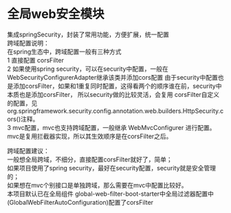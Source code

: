 # 全局web安全模块
集成springSecurity，封装了常用功能，方便扩展，统一配置  
跨域配置说明：  
在spring生态中，跨域配置一般有三种方式  
1 直接配置 corsFilter  
2 如果使用spring security，可以在security中配置，一般在 WebSecurityConfigurerAdapter继承该类并添加cors配置
由于security中配置也是添加corsFilter，如果和1重复同时配置，这得看两个的顺序谁在前，security中本质也是添加corsFilter，
所以security做的比较灵活，会复用 corsFilter自定义的配置，见org.springframework.security.config.annotation.web.builders.HttpSecurity.cors()注释。  
3 mvc配置，mvc也支持跨域配置，一般继承 WebMvcConfigurer 进行配置。  mvc是复用拦截器实现，所以其生效顺序是在corsFilter之后。

跨域配置建议：  
一般想全局跨域，不细分，直接配置corsFilter就好了，简单；  
如果项目使用了spring security，最好在security配置，security就是安全管理的；  
如果想在mvc个别接口是单独跨域，那么需要在mvc中配置比较好。  
本项目默认已在全局组件 global-web-filter-boot-starter中全局过滤器配置中(GlobalWebFilterAutoConfiguration)配置了corsFilter  